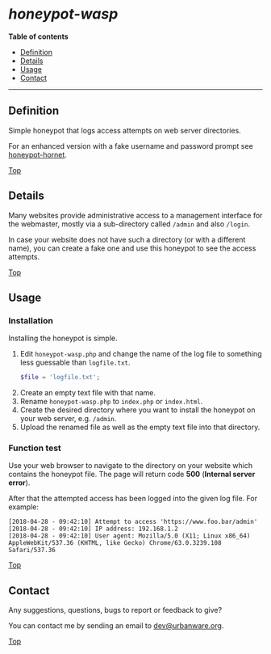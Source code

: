 # ***honeypot-wasp***

**Table of contents**
*   [Definition](#definition)
*   [Details](#details)
*   [Usage](#usage)
*   [Contact](#contact)

----

## Definition

Simple honeypot that logs access attempts on web server directories.

For an enhanced version with a fake username and password prompt see [honeypot-hornet](https://github.com/urbanware-org/honeypot-hornet).

[Top](#honeypot-wasp)

## Details

Many websites provide administrative access to a management interface for the webmaster, mostly via a sub-directory called `/admin` and also `/login`.

In case your website does not have such a directory (or with a different name), you can create a fake one and use this honeypot to see the access attempts.

[Top](#honeypot-wasp)

## Usage

### Installation

Installing the honeypot is simple.

1.  Edit `honeypot-wasp.php` and change the name of the log file to something less guessable than `logfile.txt`.
    ```php
    $file = 'logfile.txt';
    ```
1.  Create an empty text file with that name.
1.  Rename `honeypot-wasp.php` to `index.php` or `index.html`.
1.  Create the desired directory where you want to install the honeypot on your web server, e.g. `/admin`.
1.  Upload the renamed file as well as the empty text file into that directory.

### Function test

Use your web browser to navigate to the directory on your website which contains the honeypot file. The page will return code **500** (**Internal server error**).

After that the attempted access has been logged into the given log file. For example:

```
[2018-04-28 - 09:42:10] Attempt to access 'https://www.foo.bar/admin'
[2018-04-28 - 09:42:10] IP address: 192.168.1.2
[2018-04-28 - 09:42:10] User agent: Mozilla/5.0 (X11; Linux x86_64) AppleWebKit/537.36 (KHTML, like Gecko) Chrome/63.0.3239.108 Safari/537.36
```

[Top](#honeypot-wasp)

## Contact

Any suggestions, questions, bugs to report or feedback to give?

You can contact me by sending an email to <dev@urbanware.org>.

[Top](#honeypot-wasp)
